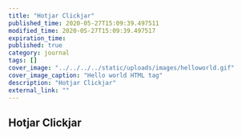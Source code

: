 ```yaml
---
title: "Hotjar Clickjar"
published_time: 2020-05-27T15:09:39.497511
modified_time: 2020-05-27T15:09:39.497517
expiration_time: 
published: true
category: journal
tags: []
cover_image: "../../../../static/uploads/images/helloworld.gif"
cover_image_caption: "Hello world HTML tag"
description: "Hotjar Clickjar"
external_link: ""
---
```


## Hotjar Clickjar

